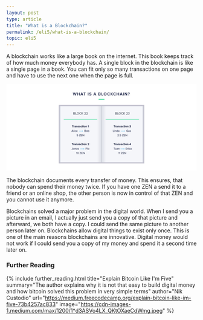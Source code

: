 ```yaml
---
layout: post
type: article
title: "What is a Blockchain?"
permalink: /eli5/what-is-a-blockchain/
topic: eli5
---
```


A blockchain works like a large book on the internet. This book keeps track of how much money everybody has. A single block in the blockchain is like a single page in a book. You can fit only so many transactions on one page and have to use the next one when the page is full.

![What is a Blockchain](/assets/post_files/eli5/what-is-a-blockchain/what_is_blockchain_AW.jpg)

The blockchain documents every transfer of money. This ensures, that nobody can spend their money twice. If you have one ZEN a send it to a friend or an online shop, the other person is now in control of that ZEN and you cannot use it anymore. 

Blockchains solved a major problem in the digital world. When I send you a picture in an email, I actually just send you a copy of that picture and afterward, we both have a copy. I could send the same picture to another person later on. Blockchains allow digital things to exist only once. This is one of the main reasons blockchains are innovative. Digital money would not work if I could send you a copy of my money and spend it a second time later on.

### Further Reading

{%
  include further_reading.html
  title="Explain Bitcoin Like I'm Five"
  summary="The author explains why it is not that easy to build digital money and how bitcoin solved this problem in very simple terms"
  author="Nik Custodio"
  url="https://medium.freecodecamp.org/explain-bitcoin-like-im-five-73b4257ac833"
  image="https://cdn-images-1.medium.com/max/1200/1*d3ASVo4LX_QKtOXaeCdWmg.jpeg"
%}
